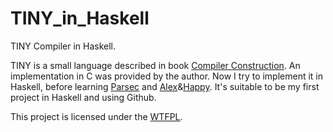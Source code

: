 TINY_in_Haskell
===============

TINY Compiler in Haskell.

TINY is a small language described in book [Compiler Construction](http://www.cs.sjsu.edu/~louden/cmptext/).
An implementation in C was provided by the author.
Now I try to implement it in Haskell, before learning [Parsec](http://legacy.cs.uu.nl/daan/parsec.html) and [Alex](http://www.haskell.org/alex/)&[Happy](http://www.haskell.org/happy/).
It's suitable to be my first project in Haskell and using Github.

This project is licensed under the [WTFPL](http://www.wtfpl.net/).

